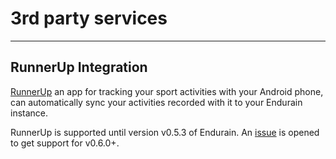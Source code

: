 # 3rd party services

---

## RunnerUp Integration

[RunnerUp](https://github.com/jonasoreland/runnerup) an app for tracking your sport activities with your Android phone, can automatically sync your activities recorded with it to your Endurain instance.

RunnerUp is supported until version v0.5.3 of Endurain. An [issue](https://github.com/jonasoreland/runnerup/issues/1205) is opened to get support for v0.6.0+.